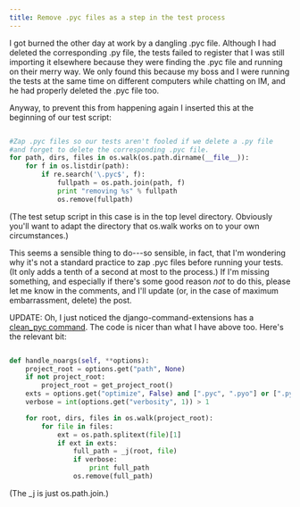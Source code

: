 ```yaml
---
title: Remove .pyc files as a step in the test process
---
```


I got burned the other day at work by a dangling .pyc file.  Although I had deleted the corresponding .py file, the tests failed to register that I was still importing it elsewhere because they were finding the .pyc file and running on their merry way.  We only found this because my boss and I were running the tests at the same time on different computers while chatting on IM, and he had properly deleted the .pyc file too.

Anyway, to prevent this from happening again I inserted this at the beginning of our test script:

```python

#Zap .pyc files so our tests aren't fooled if we delete a .py file
#and forget to delete the corresponding .pyc file.
for path, dirs, files in os.walk(os.path.dirname(__file__)):
    for f in os.listdir(path):
        if re.search('\.pyc$', f):
            fullpath = os.path.join(path, f)
            print "removing %s" % fullpath
            os.remove(fullpath)
```

(The test setup script in this case is in the top level directory.  Obviously you'll want to adapt the directory that os.walk works on to your own circumstances.)

This seems a sensible thing to do---so sensible, in fact, that I'm wondering why it's not a standard practice to zap .pyc files before running your tests.  (It only adds a tenth of a second at most to the process.)  If I'm missing something, and especially if there's some good reason <em>not</em> to do this, please let me know in the comments, and I'll update (or, in the case of maximum embarrassment, delete) the post.

UPDATE: Oh, I just noticed the django-command-extensions has a <a href="http://github.com/django-extensions/django-extensions/blob/master/django_extensions/management/commands/clean_pyc.py">clean_pyc command</a>.  The code is nicer than what I have above too.  Here's the relevant bit:

```python

def handle_noargs(self, **options):
    project_root = options.get("path", None)
    if not project_root:
        project_root = get_project_root()
    exts = options.get("optimize", False) and [".pyc", ".pyo"] or [".pyc"]
    verbose = int(options.get("verbosity", 1)) > 1

    for root, dirs, files in os.walk(project_root):
        for file in files:
            ext = os.path.splitext(file)[1]
            if ext in exts:
                full_path = _j(root, file)
                if verbose:
                    print full_path
                os.remove(full_path)
```

(The _j is just os.path.join.)
